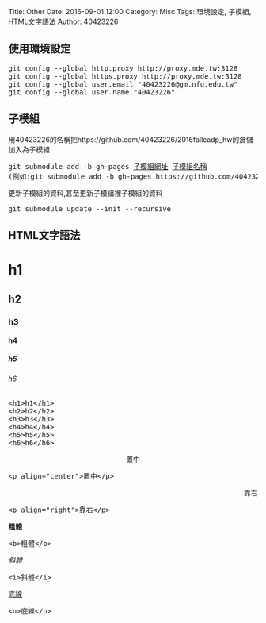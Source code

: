 Title: Other
Date: 2016-09-01 12:00
Category: Misc
Tags: 環境設定, 子模組, HTML文字語法
Author: 40423226

<h2>使用環境設定</h2>
<pre>
git config --global http.proxy http://proxy.mde.tw:3128
git config --global https.proxy http://proxy.mde.tw:3128
git config --global user.email "40423226@gm.nfu.edu.tw"
git config --global user.name "40423226"</pre>

<h2>子模組</h2>
<p>用40423226的名稱把https://github.com/40423226/2016fallcadp_hw的倉儲加入為子模組</p>
<pre>git submodule add -b gh-pages <u>子模組網址</u> <u>子模組名稱</u>
(例如:git submodule add -b gh-pages https://github.com/40423226/2016fallcadp_hw 40423226)</pre>
<p>更新子模組的資料,甚至更新子模組裡子模組的資料</p>
<pre>git submodule update --init --recursive</pre>

<h2>HTML文字語法</h2>
<h1>h1</h1>
<h2>h2</h2>
<h3>h3</h3>
<h4>h4</h4>
<h5>h5</h5>
<h6>h6</h6>
<pre>
&lt;h1>h1&lt;/h1>
&lt;h2>h2&lt;/h2>
&lt;h3>h3&lt;/h3>
&lt;h4>h4&lt;/h4>
&lt;h5>h5&lt;/h5>
&lt;h6>h6&lt;/h6>
</pre>
<p align="center">置中</p>
<pre>&lt;p align="center">置中&lt;/p></pre>
<p align="right">靠右</p>
<pre>&lt;p align="right">靠右&lt;/p></pre>
<p><b>粗體</b></p>
<pre>&lt;b>粗體&lt;/b></pre>
<p><i>斜體</i></p>
<pre>&lt;i>斜體&lt;/i></pre>
<p><u>底線</u></p>
<pre>&lt;u>底線&lt;/u></pre>